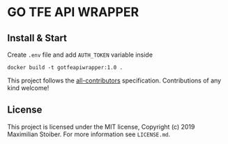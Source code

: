 # GO TFE API WRAPPER

## Install & Start

Create `.env` file and add `AUTH_TOKEN` variable inside

```shell
docker build -t gotfeapiwrapper:1.0 .
```

This project follows the [all-contributors](https://github.com/all-contributors/all-contributors) specification. Contributions of any kind welcome!

## License

This project is licensed under the MIT license, Copyright (c) 2019 Maximilian Stoiber.
For more information see `LICENSE.md`.
